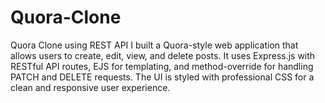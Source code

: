 # Quora-Clone
Quora Clone using REST API I built a Quora-style web application that allows users to create, edit, view, and delete posts. It uses Express.js with RESTful API routes, EJS for templating, and method-override for handling PATCH and DELETE requests. The UI is styled with professional CSS for a clean and responsive user experience.
